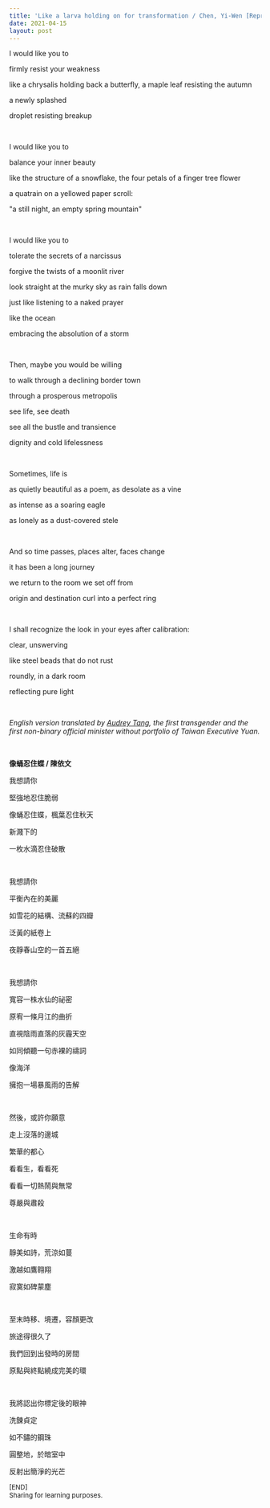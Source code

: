 ```yaml
---
title: 'Like a larva holding on for transformation / Chen, Yi-Wen [Reproduced]'
date: 2021-04-15
layout: post
---
```


I would like you to

firmly resist your weakness

like a chrysalis holding back a butterfly, a maple leaf resisting the autumn

a newly splashed

droplet resisting breakup  

<br/>

I would like you to

balance your inner beauty

like the structure of a snowflake, the four petals of a finger tree flower

a quatrain on a yellowed paper scroll:

"a still night, an empty spring mountain"  

<br/>

I would like you to

tolerate the secrets of a narcissus

forgive the twists of a moonlit river

look straight at the murky sky as rain falls down

just like listening to a naked prayer

like the ocean

embracing the absolution of a storm  

<br/>

Then, maybe you would be willing

to walk through a declining border town

through a prosperous metropolis

see life, see death

see all the bustle and transience

dignity and cold lifelessness  

<br/>

Sometimes, life is

as quietly beautiful as a poem, as desolate as a vine

as intense as a soaring eagle

as lonely as a dust-covered stele  

<br/>

And so time passes, places alter, faces change

it has been a long journey

we return to the room we set off from

origin and destination curl into a perfect ring  

<br/>

I shall recognize the look in your eyes after calibration:

clear, unswerving

like steel beads that do not rust

roundly, in a dark room

reflecting pure light  

<br/>

*English version translated by [Audrey Tang](https://en.wikipedia.org/wiki/Audrey_Tang), the first transgender and the first non-binary official minister without portfolio of Taiwan Executive Yuan.*

<br/>

**像蛹忍住蝶 / 陳依文**

我想請你

堅強地忍住脆弱

像蛹忍住蝶，楓葉忍住秋天

新濺下的

一枚水滴忍住破散  

<br/>

我想請你

平衡內在的美麗

如雪花的結構、流蘇的四瓣

泛黃的紙卷上

夜靜春山空的一首五絕  

<br/>

我想請你

寬容一株水仙的祕密

原宥一條月江的曲折

直視陰雨直落的灰霾天空

如同傾聽一句赤裸的禱詞

像海洋

擁抱一場暴風雨的告解  

<br/>

然後，或許你願意

走上沒落的邊城

繁華的都心

看看生，看看死

看看一切熱鬧與無常

尊嚴與肅殺  

<br/>

生命有時

靜美如詩，荒涼如蔓

激越如鷹翱翔

寂寞如碑蒙塵  

<br/>

至末時移、境遷，容顏更改

旅途得很久了

我們回到出發時的房間

原點與終點繞成完美的環  

<br/>

我將認出你標定後的眼神

洗鍊貞定

如不鏽的鋼珠

圓整地，於暗室中

反射出簡淨的光芒

<font size="2">
[END]
<br/>
Sharing for learning purposes.
</font>
